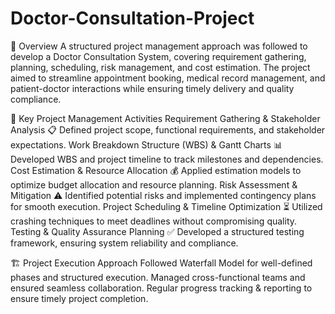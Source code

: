 # Doctor-Consultation-Project

📌 Overview
A structured project management approach was followed to develop a Doctor Consultation System, covering requirement gathering, planning, scheduling, risk management, and cost estimation. The project aimed to streamline appointment booking, medical record management, and patient-doctor interactions while ensuring timely delivery and quality compliance.

🚀 Key Project Management Activities
Requirement Gathering & Stakeholder Analysis 📋
Defined project scope, functional requirements, and stakeholder expectations.
Work Breakdown Structure (WBS) & Gantt Charts 📊
Developed WBS and project timeline to track milestones and dependencies.
Cost Estimation & Resource Allocation 💰
Applied estimation models to optimize budget allocation and resource planning.
Risk Assessment & Mitigation ⚠️
Identified potential risks and implemented contingency plans for smooth execution.
Project Scheduling & Timeline Optimization ⏳
Utilized crashing techniques to meet deadlines without compromising quality.
Testing & Quality Assurance Planning ✅
Developed a structured testing framework, ensuring system reliability and compliance.

🏗️ Project Execution Approach
Followed Waterfall Model for well-defined phases and structured execution.
Managed cross-functional teams and ensured seamless collaboration.
Regular progress tracking & reporting to ensure timely project completion.
